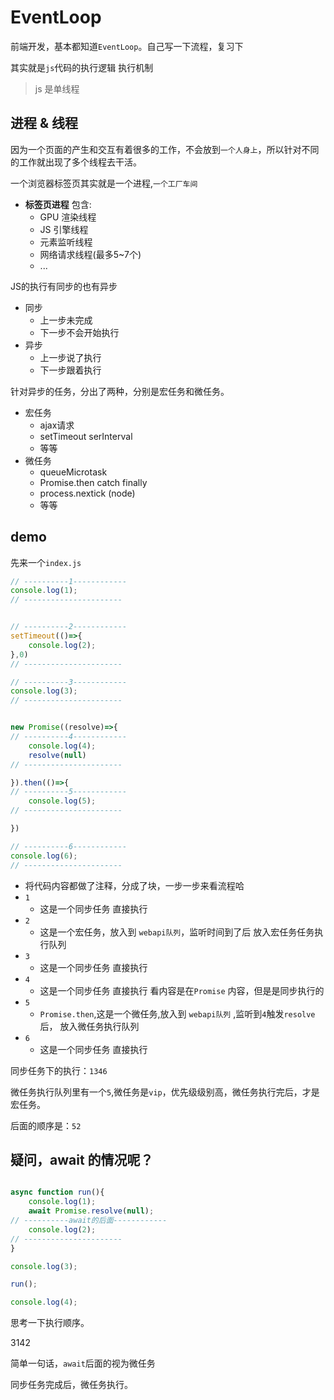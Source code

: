 # EventLoop

前端开发，基本都知道`EventLoop`。自己写一下流程，复习下

其实就是`js`代码的执行逻辑 执行机制


> js 是单线程

## 进程 & 线程

因为一个页面的产生和交互有着很多的工作，不会放到`一个人身上`，所以针对不同的工作就出现了多个线程去干活。

一个浏览器标签页其实就是一个进程,`一个工厂车间`

- **标签页进程** 包含:
  - GPU 渲染线程
  - JS 引擎线程
  - 元素监听线程
  - 网络请求线程(最多5~7个)
  - ...


JS的执行有同步的也有异步

- 同步
  - 上一步未完成
  - 下一步不会开始执行
- 异步
  - 上一步说了执行
  - 下一步跟着执行


针对异步的任务，分出了两种，分别是宏任务和微任务。
- 宏任务
  - ajax请求
  - setTimeout serInterval
  - 等等
- 微任务
  - queueMicrotask
  - Promise.then catch finally
  - process.nextick (node)
  - 等等
## demo
先来一个`index.js`

```js
// ----------1------------
console.log(1);
// ----------------------


// ----------2------------
setTimeout(()=>{
    console.log(2);
},0)
// ----------------------

// ----------3------------
console.log(3);
// ----------------------


new Promise((resolve)=>{
// ----------4------------
    console.log(4);
    resolve(null)
// ----------------------

}).then(()=>{
// ----------5------------
    console.log(5);
// ----------------------

})

// ----------6------------
console.log(6);
// ----------------------


```

- 将代码内容都做了注释，分成了块，一步一步来看流程哈
- `1` 
  - 这是一个同步任务 直接执行
- `2`
  - 这是一个宏任务，放入到 `webapi队列`，监听时间到了后 放入宏任务任务执行队列
- `3`
  - 这是一个同步任务 直接执行
- `4`
  - 这是一个同步任务 直接执行 看内容是在`Promise` 内容，但是是同步执行的
- `5`
  -  `Promise.then`,这是一个微任务,放入到 `webapi队列` ,监听到`4`触发`resolve` 后， 放入微任务执行队列
- `6`
  - 这是一个同步任务 直接执行

同步任务下的执行：`1346`

微任务执行队列里有一个`5`,微任务是`vip`，优先级级别高，微任务执行完后，才是宏任务。

后面的顺序是：`52`


## 疑问，await 的情况呢？

```js

async function run(){
    console.log(1);
    await Promise.resolve(null);
// ----------await的后面------------
    console.log(2);
// ----------------------
}

console.log(3);

run();

console.log(4);

```

思考一下执行顺序。

3142


简单一句话，`await`后面的视为微任务

同步任务完成后，微任务执行。